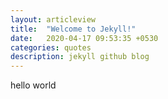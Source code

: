 ```yaml
---
layout: articleview
title:  "Welcome to Jekyll!"
date:   2020-04-17 09:53:35 +0530
categories: quotes
description: jekyll github blog
---
```

hello world